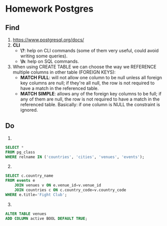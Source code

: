 # Homework Postgres

## Find

1. https://www.postgresql.org/docs/
2. **CLI**  
    - **\\?**: help on CLI commands (some of them very useful, could avoid writing some queries).
    - **\h**: help on SQL commands.
3. When using CREATE TABLE we can choose the way we REFERENCE multiple columns in other table (FOREIGN KEYS):  
    - **MATCH FULL**: will not allow one column to be null unless all foreign key columns are null; if they're all null, the row is not required to have a match in the referenced table.  
    - **MATCH SIMPLE**: allows any of the foreign key columns to be full; if any of them are null, the row is not required to have a match in the referenced table. Basically: if one column is NULL the constraint is ignored.  

## Do

1.

```sql
SELECT *
FROM pg_class
WHERE relname IN ('countries', 'cities', 'venues', 'events');
```

2.

```sql
SELECT c.country_name
FROM events e
    JOIN venues v ON e.venue_id=v.venue_id
    JOIN countries c ON c.country_code=v.country_code
WHERE e.title='Fight Club';
```

3.

```sql
ALTER TABLE venues
ADD COLUMN active BOOL DEFAULT TRUE;
```
